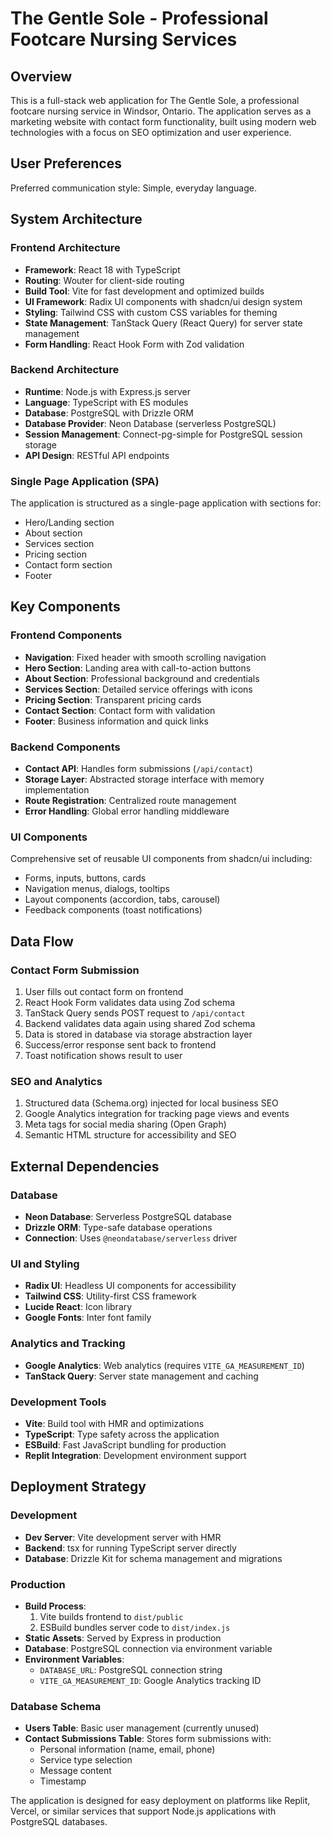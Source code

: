 # The Gentle Sole - Professional Footcare Nursing Services

## Overview

This is a full-stack web application for The Gentle Sole, a professional footcare nursing service in Windsor, Ontario. The application serves as a marketing website with contact form functionality, built using modern web technologies with a focus on SEO optimization and user experience.

## User Preferences

Preferred communication style: Simple, everyday language.

## System Architecture

### Frontend Architecture
- **Framework**: React 18 with TypeScript
- **Routing**: Wouter for client-side routing
- **Build Tool**: Vite for fast development and optimized builds
- **UI Framework**: Radix UI components with shadcn/ui design system
- **Styling**: Tailwind CSS with custom CSS variables for theming
- **State Management**: TanStack Query (React Query) for server state management
- **Form Handling**: React Hook Form with Zod validation

### Backend Architecture
- **Runtime**: Node.js with Express.js server
- **Language**: TypeScript with ES modules
- **Database**: PostgreSQL with Drizzle ORM
- **Database Provider**: Neon Database (serverless PostgreSQL)
- **Session Management**: Connect-pg-simple for PostgreSQL session storage
- **API Design**: RESTful API endpoints

### Single Page Application (SPA)
The application is structured as a single-page application with sections for:
- Hero/Landing section
- About section
- Services section
- Pricing section
- Contact form section
- Footer

## Key Components

### Frontend Components
- **Navigation**: Fixed header with smooth scrolling navigation
- **Hero Section**: Landing area with call-to-action buttons
- **About Section**: Professional background and credentials
- **Services Section**: Detailed service offerings with icons
- **Pricing Section**: Transparent pricing cards
- **Contact Section**: Contact form with validation
- **Footer**: Business information and quick links

### Backend Components
- **Contact API**: Handles form submissions (`/api/contact`)
- **Storage Layer**: Abstracted storage interface with memory implementation
- **Route Registration**: Centralized route management
- **Error Handling**: Global error handling middleware

### UI Components
Comprehensive set of reusable UI components from shadcn/ui including:
- Forms, inputs, buttons, cards
- Navigation menus, dialogs, tooltips
- Layout components (accordion, tabs, carousel)
- Feedback components (toast notifications)

## Data Flow

### Contact Form Submission
1. User fills out contact form on frontend
2. React Hook Form validates data using Zod schema
3. TanStack Query sends POST request to `/api/contact`
4. Backend validates data again using shared Zod schema
5. Data is stored in database via storage abstraction layer
6. Success/error response sent back to frontend
7. Toast notification shows result to user

### SEO and Analytics
1. Structured data (Schema.org) injected for local business SEO
2. Google Analytics integration for tracking page views and events
3. Meta tags for social media sharing (Open Graph)
4. Semantic HTML structure for accessibility and SEO

## External Dependencies

### Database
- **Neon Database**: Serverless PostgreSQL database
- **Drizzle ORM**: Type-safe database operations
- **Connection**: Uses `@neondatabase/serverless` driver

### UI and Styling
- **Radix UI**: Headless UI components for accessibility
- **Tailwind CSS**: Utility-first CSS framework
- **Lucide React**: Icon library
- **Google Fonts**: Inter font family

### Analytics and Tracking
- **Google Analytics**: Web analytics (requires `VITE_GA_MEASUREMENT_ID`)
- **TanStack Query**: Server state management and caching

### Development Tools
- **Vite**: Build tool with HMR and optimizations
- **TypeScript**: Type safety across the application
- **ESBuild**: Fast JavaScript bundling for production
- **Replit Integration**: Development environment support

## Deployment Strategy

### Development
- **Dev Server**: Vite development server with HMR
- **Backend**: tsx for running TypeScript server directly
- **Database**: Drizzle Kit for schema management and migrations

### Production
- **Build Process**: 
  1. Vite builds frontend to `dist/public`
  2. ESBuild bundles server code to `dist/index.js`
- **Static Assets**: Served by Express in production
- **Database**: PostgreSQL connection via environment variable
- **Environment Variables**: 
  - `DATABASE_URL`: PostgreSQL connection string
  - `VITE_GA_MEASUREMENT_ID`: Google Analytics tracking ID

### Database Schema
- **Users Table**: Basic user management (currently unused)
- **Contact Submissions Table**: Stores form submissions with:
  - Personal information (name, email, phone)
  - Service type selection
  - Message content
  - Timestamp

The application is designed for easy deployment on platforms like Replit, Vercel, or similar services that support Node.js applications with PostgreSQL databases.